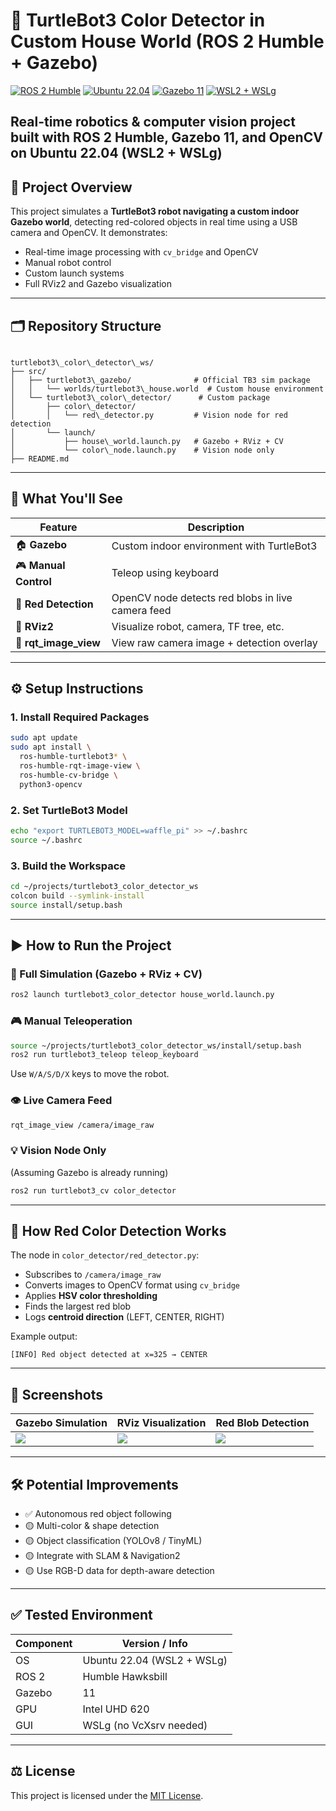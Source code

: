 # 🧠 TurtleBot3 Color Detector in Custom House World (ROS 2 Humble + Gazebo)

[![ROS 2 Humble](https://img.shields.io/badge/ROS%202-Humble-blue)](https://docs.ros.org/en/humble/) [![Ubuntu 22.04](https://img.shields.io/badge/Ubuntu-22.04-orange)](https://ubuntu.com/) [![Gazebo 11](https://img.shields.io/badge/Gazebo-11-brightgreen)](https://gazebosim.org/) [![WSL2 + WSLg](https://img.shields.io/badge/WSL2-WSLg-lightgrey)](https://learn.microsoft.com/windows/wsl/)

**Real-time robotics & computer vision project built with ROS 2 Humble, Gazebo 11, and OpenCV on Ubuntu 22.04 (WSL2 + WSLg)**
---

## 🚀 Project Overview

This project simulates a **TurtleBot3 robot navigating a custom indoor Gazebo world**, detecting red-colored objects in real time using a USB camera and OpenCV. It demonstrates:

- Real-time image processing with `cv_bridge` and OpenCV
- Manual robot control
- Custom launch systems
- Full RViz2 and Gazebo visualization

---

## 🗂️ Repository Structure

```

turtlebot3\_color\_detector\_ws/
├── src/
│   ├── turtlebot3\_gazebo/              # Official TB3 sim package
│   │   └── worlds/turtlebot3\_house.world  # Custom house environment
│   └── turtlebot3\_color\_detector/      # Custom package
│       ├── color\_detector/
│       │   └── red\_detector.py         # Vision node for red detection
│       └── launch/
│           ├── house\_world.launch.py   # Gazebo + RViz + CV
│           └── color\_node.launch.py    # Vision node only
├── README.md

````

---

## 🧪 What You'll See

| Feature                     | Description                                      |
|----------------------------|--------------------------------------------------|
| 🏠 **Gazebo**              | Custom indoor environment with TurtleBot3       |
| 🎮 **Manual Control**      | Teleop using keyboard                            |
| 🔴 **Red Detection**       | OpenCV node detects red blobs in live camera feed |
| 🧭 **RViz2**               | Visualize robot, camera, TF tree, etc.           |
| 📸 **rqt_image_view**      | View raw camera image + detection overlay        |

---

## ⚙️ Setup Instructions

### 1. Install Required Packages

```bash
sudo apt update
sudo apt install \
  ros-humble-turtlebot3* \
  ros-humble-rqt-image-view \
  ros-humble-cv-bridge \
  python3-opencv
````

### 2. Set TurtleBot3 Model

```bash
echo "export TURTLEBOT3_MODEL=waffle_pi" >> ~/.bashrc
source ~/.bashrc
```

### 3. Build the Workspace

```bash
cd ~/projects/turtlebot3_color_detector_ws
colcon build --symlink-install
source install/setup.bash
```

---

## ▶️ How to Run the Project

### 🔄 Full Simulation (Gazebo + RViz + CV)

```bash
ros2 launch turtlebot3_color_detector house_world.launch.py
```

### 🎮 Manual Teleoperation

```bash
source ~/projects/turtlebot3_color_detector_ws/install/setup.bash
ros2 run turtlebot3_teleop teleop_keyboard
```

Use `W/A/S/D/X` keys to move the robot.

### 👁️ Live Camera Feed

```bash
rqt_image_view /camera/image_raw
```

### 💡 Vision Node Only

(Assuming Gazebo is already running)

```bash
ros2 run turtlebot3_cv color_detector
```

---

## 🧠 How Red Color Detection Works

The node in `color_detector/red_detector.py`:

* Subscribes to `/camera/image_raw`
* Converts images to OpenCV format using `cv_bridge`
* Applies **HSV color thresholding**
* Finds the largest red blob
* Logs **centroid direction** (LEFT, CENTER, RIGHT)

Example output:

```
[INFO] Red object detected at x=325 → CENTER
```

---

## 📸 Screenshots

| Gazebo Simulation    | RViz Visualization | Red Blob Detection      |
| -------------------- | ------------------ | ----------------------- |
| ![](docs/gazebo.png) | ![](docs/rviz.png) | ![](docs/detection.png) |

---

## 🛠️ Potential Improvements

* ✅ Autonomous red object following
* 🟡 Multi-color & shape detection
* 🟡 Object classification (YOLOv8 / TinyML)
* 🟡 Integrate with SLAM & Navigation2
* 🟡 Use RGB-D data for depth-aware detection

---

## ✅ Tested Environment

| Component | Version / Info             |
| --------- | -------------------------- |
| OS        | Ubuntu 22.04 (WSL2 + WSLg) |
| ROS 2     | Humble Hawksbill           |
| Gazebo    | 11                         |
| GPU       | Intel UHD 620              |
| GUI       | WSLg (no VcXsrv needed)    |

---

## ⚖️ License

This project is licensed under the [MIT License](LICENSE).

```
